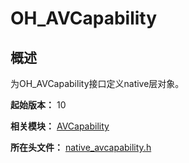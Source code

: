 # OH_AVCapability

## 概述

为OH_AVCapability接口定义native层对象。

**起始版本：** 10

**相关模块：** [AVCapability](capi-avcapability.md)

**所在头文件：** [native_avcapability.h](capi-native-avcapability-h.md)

